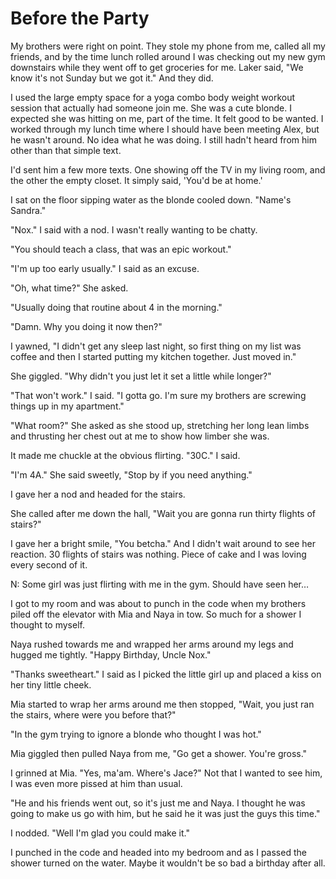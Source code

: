 #  Before the Party

My brothers were right on point. They stole my phone from me, called all my
friends, and by the time lunch rolled around I was checking out my new gym
downstairs while they went off to get groceries for me. Laker said, "We know
it's not Sunday but we got it." And they did.

I used the large empty space for a yoga combo body weight workout session that
actually had someone join me. She was a cute blonde. I expected she was hitting
on me, part of the time. It felt good to be wanted. I worked through my lunch
time where I should have been meeting Alex, but he wasn't around. No idea what
he was doing. I still hadn't heard from him other than that simple text.

I'd sent him a few more texts. One showing off the TV in my living room, and the
other the empty closet. It simply said, 'You'd be at home.'

I sat on the floor sipping water as the blonde cooled down. "Name's Sandra."

"Nox." I said with a nod. I wasn't really wanting to be chatty.

"You should teach a class, that was an epic workout."

"I'm up too early usually." I said as an excuse.

"Oh, what time?" She asked.

"Usually doing that routine about 4 in the morning."

"Damn. Why you doing it now then?"

I yawned, "I didn't get any sleep last night, so first thing on my list was
coffee and then I started putting my kitchen together. Just moved in."

She giggled. "Why didn't you just let it set a little while longer?"

"That won't work." I said. "I gotta go. I'm sure my brothers are screwing things
up in my apartment."

"What room?" She asked as she stood up, stretching her long lean limbs and
thrusting her chest out at me to show how limber she was.

It made me chuckle at the obvious flirting. "30C." I said.

"I'm 4A." She said sweetly, "Stop by if you need anything."

I gave her a nod and headed for the stairs.

She called after me down the hall, "Wait you are gonna run thirty flights of
stairs?"

I gave her a bright smile, "You betcha." And I didn't wait around to see her
reaction. 30 flights of stairs was nothing. Piece of cake and I was loving every
second of it.

N: Some girl was just flirting with me in the gym. Should have seen her…

I got to my room and was about to punch in the code when my brothers piled off
the elevator with Mia and Naya in tow. So much for a shower I thought to myself.

Naya rushed towards me and wrapped her arms around my legs and hugged me
tightly. "Happy Birthday, Uncle Nox."

"Thanks sweetheart." I said as I picked the little girl up and placed a kiss on
her tiny little cheek.

Mia started to wrap her arms around me then stopped, "Wait, you just ran the
stairs, where were you before that?"

"In the gym trying to ignore a blonde who thought I was hot."

Mia giggled then pulled Naya from me, "Go get a shower. You're gross."

I grinned at Mia. "Yes, ma'am. Where's Jace?" Not that I wanted to see him, I
was even more pissed at him than usual.

"He and his friends went out, so it's just me and Naya. I thought he was going
to make us go with him, but he said he it was just the guys this time."

I nodded. "Well I'm glad you could make it."

I punched in the code and headed into my bedroom and as I passed the shower
turned on the water. Maybe it wouldn't be so bad a birthday after all.

